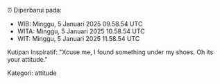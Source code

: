 ⏰ Diperbarui pada:
- WIB: Minggu, 5 Januari 2025 09.58.54 UTC
- WITA: Minggu, 5 Januari 2025 10.58.54 UTC
- WIT: Minggu, 5 Januari 2025 11.58.54 UTC

Kutipan Inspiratif:
"Xcuse me, I found something under my shoes. Oh its your attitude."


Kategori: attitude


